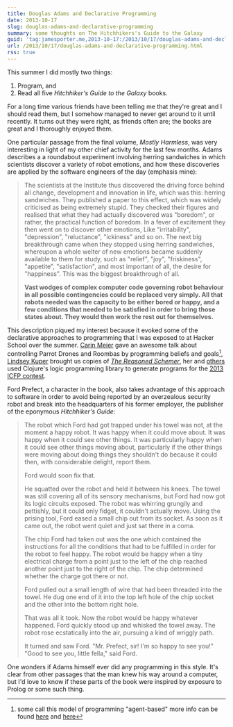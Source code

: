 ```yaml
---
title: Douglas Adams and Declarative Programming
date: 2013-10-17
slug: douglas-adams-and-declarative-programming
summary: some thoughts on The Hitchhikers's Guide to the Galaxy
guid: 'tag:jamesporter.me,2013-10-17:/2013/10/17/douglas-adams-and-declarative-programming.html'
url: /2013/10/17/douglas-adams-and-declarative-programming.html
rss: true
---
```


This summer I did mostly two things:

1. Program, and
2. Read all five *Hitchhiker's Guide to the Galaxy* books.

For a long time various friends have been telling me that they're
great and I should read them, but I somehow managed to never get
around to it until recently. It turns out they were right, as friends
often are; the books are great and I thoroughly enjoyed them.

One particular passage from the final volume, *Mostly Harmless*, was
very interesting in light of my other chief activity for the last few
months. Adams describes a a roundabout experiment involving herring
sandwiches in which scientists discover a variety of robot emotions,
and how these discoveries are applied by the software engineers
of the day (emphasis mine):

> The scientists at the Institute thus discovered the driving force
> behind all change, development and innovation in life, which was this:
> herring sandwiches. They published a paper to this effect, which was
> widely criticised as being extremely stupid. They checked their
> figures and realised that what they had actually discovered was
> "boredom", or rather, the practical function of boredom. In a fever of
> excitement they then went on to discover other emotions, Like
> "irritability", "depression", "reluctance", "ickiness" and so on. The
> next big breakthrough came when they stopped using herring sandwiches,
> whereupon a whole welter of new emotions became suddenly available to
> them for study, such as "relief", "joy", "friskiness", "appetite",
> "satisfaction", and most important of all, the desire for "happiness".
> This was the biggest breakthrough of all.
>
> **Vast wodges of complex computer code governing robot behaviour in all
> possible contingencies could be replaced very simply. All that robots
> needed was the capacity to be either bored or happy, and a few
> conditions that needed to be satisfied in order to bring those states
> about. They would then work the rest out for themselves.**

This description piqued my interest because it evoked some of the
declarative approaches to programming that I was exposed to at Hacker
School over the summer. [Carin Meier](https://twitter.com/carinmeier)
gave an awesome talk about controlling Parrot Drones and Roombas by
programming beliefs and goals[^1],
[Lindsey Kuper](http://composition.al/) brought us copies
of
[*The Reasoned Schemer*](https://mitpress.mit.edu/books/reasoned-schemer),
her and
[others](https://github.com/zachallaun/ICFP-2013-contest/graphs/contributors)
used Clojure's logic programming library to generate programs for the
[2013 ICFP contest](https://research.microsoft.com/en-us/events/icfpcontest2013/).

Ford Prefect, a character in the book, also takes advantage of this approach
to software in order to avoid being reported by an overzealous security robot
and break into the headquarters of his former employer, the publisher of the
eponymous *Hitchhiker's Guide*:

> The robot which Ford had got trapped under his towel was not, at the
> moment a happy robot. It was happy when it could move about. It was
> happy when it could see other things. It was particularly happy when
> it could see other things moving about, particularly if the other
> things were moving about doing things they shouldn't do because it
> could then, with considerable delight, report them.
>
> Ford would soon fix that.
>
> He squatted over the robot and held it between his knees. The towel
> was still covering all of its sensory mechanisms, but Ford had now got
> its logic circuits exposed. The robot was whirring grungily and
> pettishly, but it could only fidget, it couldn't actually move. Using
> the prising tool, Ford eased a small chip out from its socket. As soon
> as it came out, the robot went quiet and just sat there in a coma.
>
> The chip Ford had taken out was the one which contained the
> instructions for all the conditions that had to be fulfilled in order
> for the robot to feel happy. The robot would be happy when a tiny
> electrical charge from a point just to the left of the chip reached
> another point just to the right of the chip. The chip determined
> whether the charge got there or not.
>
> Ford pulled out a small length of wire that had been threaded into the
> towel. He dug one end of it into the top left hole of the chip socket
> and the other into the bottom right hole.
>
> That was all it took. Now the robot would be happy whatever
> happened. Ford quickly stood up and whisked the towel away. The robot
> rose ecstatically into the air, pursuing a kind of wriggly path.
>
> It turned and saw Ford.
> "Mr. Prefect, sir! I'm so happy to see you!"
> "Good to see you, little fella," said Ford.

One wonders if Adams himself ever did any programming in this style.
It's clear from other passages that the man knew his way around a
computer, but I'd love to know if these parts of the book were
inspired by exposure to Prolog or some such thing.

[^1]: some call this model of programming "agent-based" more info can be found
      [here](http://www.neo.com/2013/03/25/friendly-drones-with-carin-meier-and-jim-weirich) and [here](http://gigasquidsoftware.com/wordpress/?p=645)
